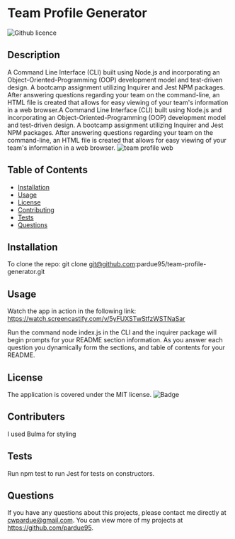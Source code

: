 # Team Profile Generator
  ![Github licence](https://img.shields.io/badge/license-MIT-blue.svg)
  ## Description 
  
  A Command Line Interface (CLI) built using Node.js and incorporating an Object-Oriented-Programming (OOP) development model and test-driven design. A bootcamp assignment utilizing Inquirer and Jest NPM packages. After answering questions regarding your team on the command-line, an HTML file is created that allows for easy viewing of your team's information in a web browser.A Command Line Interface (CLI) built using Node.js and incorporating an Object-Oriented-Programming (OOP) development model and test-driven design. A bootcamp assignment utilizing Inquirer and Jest NPM packages. After answering questions regarding your team on the command-line, an HTML file is created that allows for easy viewing of your team's information in a web browser.
   ![team profile web](https://user-images.githubusercontent.com/85760640/143801837-a392bbb7-d03c-4c5a-98e2-b7cfc8378616.png)
   
  ## Table of Contents
  * [Installation](#installation)
  * [Usage](#usage)
  * [License](#license)
  * [Contributing](#contributing)
  * [Tests](#tests)
  * [Questions](#questions)
  
  ## Installation 
  To clone the repo:  git clone git@github.com:pardue95/team-profile-generator.git
  ## Usage 
  Watch the app in action in the following link:
 https://watch.screencastify.com/v/5yFUXSTwStfzWSTNaSar
 
  Run the command node index.js in the CLI and the inquirer package will begin prompts for your README section information. As you answer each question you dynamically form the sections, and table of contents for your README. 
  ## License
  The application is covered under the MIT license.
  ![Badge](https://img.shields.io/badge/License-MIT-blue.svg)
  ## Contributers
  I used Bulma for styling
  ## Tests
  Run npm test to run Jest for tests on constructors.
  ## Questions
  If you have any questions about this projects, please contact me directly at cwpardue@gmail.com. You can view more of my projects at https://github.com/pardue95.

